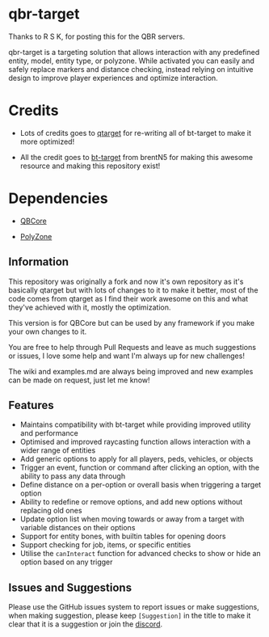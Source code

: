 # qbr-target

Thanks to R S K, for posting this for the QBR servers.

qbr-target is a targeting solution that allows interaction with any predefined entity, model, entity type, or polyzone. While activated you can easily and safely replace markers and distance checking, instead relying on intuitive design to improve player experiences and optimize interaction.

# Credits

* Lots of credits goes to [qtarget](https://github.com/QuantusRP/qtarget) for re-writing all of bt-target to make it more optimized!

* All the credit goes to [bt-target](https://github.com/brentN5/bt-target) from brentN5 for making this awesome resource and making this repository exist!

# Dependencies

* [QBCore](https://github.com/qbcore-framework/qb-core)

* [PolyZone](https://github.com/mkafrin/PolyZone)

## Information

This repository was originally a fork and now it's own repository as it's basically qtarget but with lots of changes to it to make it better, most of the code comes from qtarget as I find their work awesome on this and what they've achieved with it, mostly the optimization.

This version is for QBCore but can be used by any framework if you make your own changes to it.

You are free to help through Pull Requests and leave as much suggestions or issues, I love some help and want I'm always up for new challenges!

The wiki and examples.md are always being improved and new examples can be made on request, just let me know!

## Features 
- Maintains compatibility with bt-target while providing improved utility and performance
- Optimised and improved raycasting function allows interaction with a wider range of entities
- Add generic options to apply for all players, peds, vehicles, or objects
- Trigger an event, function or command after clicking an option, with the ability to pass any data through
- Define distance on a per-option or overall basis when triggering a target option
- Ability to redefine or remove options, and add new options without replacing old ones
- Update option list when moving towards or away from a target with variable distances on their options
- Support for entity bones, with builtin tables for opening doors
- Support checking for job, items, or specific entities
- Utilise the `canInteract` function for advanced checks to show or hide an option based on any trigger

## Issues and Suggestions
Please use the GitHub issues system to report issues or make suggestions, when making suggestion, please keep `[Suggestion]` in the title to make it clear that it is a suggestion or join the [discord](https://discord.gg/qbcore).
